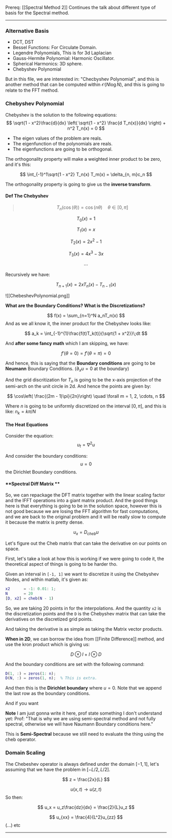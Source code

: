 Prereq: [[Spectral Method 2]]
Continues the talk about different type of basis for the Spectral method. 

---
### **Alternative Basis**

* DCT, DST
* Bessel Functions: For Circulate Domain. 
* Legendre Polynomials, This is for 3d Laplacian 
* Gauss-Hermite Polynomial: Harmonic Oscillator. 
* Spherical Harmonics: 3D sphere.  
* Chebyshev Polynomial

But in this file, we are interested in: "Checbyshev Polynomial", and this is another method that can be computed within $\mathcal{O}(N\log{N})$, and this is going to relate to the FFT method. 

### **Chebyshev Polynomial**

Chebyshev is the solution to the following equations: 
$$
\sqrt{1 - x^2}\frac{d}{dx} \left( 
	\sqrt{1 - x^2} \frac{d T_n(x)}{dx}
\right)
+
n^2 T_n(x) = 0
$$

* The eigen values of the problem are reals. 
* The eigenfunction of the polynomials are reals. 
* The eigenfunctions are going to be orthogonal. 

The orthogonality property will make a weighted inner product to be zero, and it's this: 

$$
\int_{-1}^1\sqrt{1 - x^2} T_n(x) T_m(x) = \delta_{n, m}c_n
$$

The orthogonality property is going to give us the **inverse transform**. 

#### Def The Chebyshev

> $$
> T_n(\cos(\theta)) = \cos(n\theta) \quad \theta \in [0, \pi]
> $$

$$
T_0(x) = 1
$$

$$
T_1(x) = x
$$

$$
T_2(x) = 2x^2 - 1
$$ 

$$
T_3(x) = 4x^3 - 3x
$$

$$
\cdots
$$

 Recursively we have: 
 
$$
T_{n + 1}(x) = 2xT_n(x) - T_{n - 1}(x) 
$$

![[ChebeshevPolynomial.png]]

**What are the Boundary Conditions? What is the Discretizations?**

$$
f(x) = \sum_{n=1}^N a_nT_n(x)
$$
And as we all know it, the inner product for the Chebyshev looks like: 

$$
a_k = \int_{-1}^{1}\frac{f(t)T_k(t)}{\sqrt{1 + x^2}}\;dt
$$

And **after some fancy math** which I am skipping, we have: 

$$
f'(\theta = 0) = f'(\theta=\pi) = 0
$$

And hence, this is saying  that the **Boundary conditions** are going to be **Neumann** Boundary Conditions. ($\partial_x u = 0$ at the boundary)

And the grid discritization for $T_n$ is going to be the x-axis projection of the semi-arch on the unit circle in 2d. And hence the points are given by: 

$$
\cos\left( \frac{(2m - 1)\pi}{2n}\right) \quad \forall m = 1, 2, \cdots, n
$$

Where $n$ is going to be uniformly discretized on the interval $[0, \pi]$, and this is like: $n_k = k\pi/N$

#### **The Heat Equations**

Consider the equation: 
$$
u_t = \nabla^2 u
$$

And consider the boundary conditions: $$u = 0$$ the Dirichlet Boundary conditions. 

#### **Spectral Diff Matrix **

So, we can repackage the DFT matrix together with the linear scaling factor and the IFFT operations into a giant matrix product. And the good things here is that everything is going to be in the solution space, however this is not good because we are losing the FFT algorithm for fast computations, and we are back to the original problem and it will be really slow to compute it because the matrix is pretty dense. 

$$
u_x = D_{cheb} u
$$

Let's figure out the Cheb matrix that can take the derivative on our points on space. 

First, let's take a look at how this is working if we were going to code it, the theoretical aspect of things is going to be harder tho. 

Given an interval in `[-1, 1]` we want to discretize it using the Chebyshev Nodes, and within matlab, it's given as: 

```matlab
x2      = -1: 0.01: 1; 
N       = 20
[D, x2] = cheb(N - 1)
```

So, we are taking 20 points in for the interpolations. And the quantity `x2` is the discretization points and the `D` is the Chebyshev matrix that can take the derivatives on the discretized grid points. 

And taking the derivative is as simple as taking the Matrix vector products. 

**When in 2D**, we can borrow the idea from [[Finite Difference]] method, and use the kron product which is giving us: 

$$
D\otimes I + I\otimes D
$$

And the boundary conditions are set with the following command: 

```matlab
D(1, :) = zeros(1: n); 
D(N, :) = zeros(1, n);  % This is extra. 
```

And then this is the **Dirichlet boundary** where $u = 0$. Note that we append the last row as the boundary conditions. 

And if you want 

**Note**
I am just gonna write it here, prof state something I don't understand yet: 
Prof: "That is why we are using semi-spectral method and not fully spectral, otherwise we will have Naumann Boundary conditions here."

This is **Semi-Spectral** because we still need to evaluate the thing using the cheb operator. 


### **Domain Scaling**

The Chebeshev operator is always defined under the domain $[-1, 1]$, let's assuming that we have the problem in $[-L/2, L/2]$. 

$$
z = \frac{2x}{L}
$$

$$
u(x, t) \rightarrow u(z, t) 
$$
So then: 

$$
u_x = u_z\frac{dz}{dx} = \frac{2}{L}u_z
$$

$$
u_{xx} = \frac{4}{L^2}u_{zz}
$$
(...) etc

---

